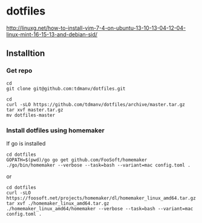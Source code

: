 dotfiles
========

http://linuxg.net/how-to-install-vim-7-4-on-ubuntu-13-10-13-04-12-04-linux-mint-16-15-13-and-debian-sid/

## Installtion
### Get repo
```
cd
git clone git@github.com:tdmanv/dotfiles.git
```
```
cd
curl -sLO https://github.com/tdmanv/dotfiles/archive/master.tar.gz
tar xvf master.tar.gz
mv dotfiles-master
```
### Install dotfiles using homemaker
If go is installed
```
cd dotfiles
GOPATH=$(pwd)/go go get github.com/FooSoft/homemaker
./go/bin/homemaker --verbose --task=bash --variant=mac config.toml .
```
or
```
cd dotfiles
curl -sLO https://foosoft.net/projects/homemaker/dl/homemaker_linux_amd64.tar.gz
tar xvf ./homemaker_linux_amd64.tar.gz
./homemaker_linux_amd64/homemaker --verbose --task=bash --variant=mac config.toml .

```


